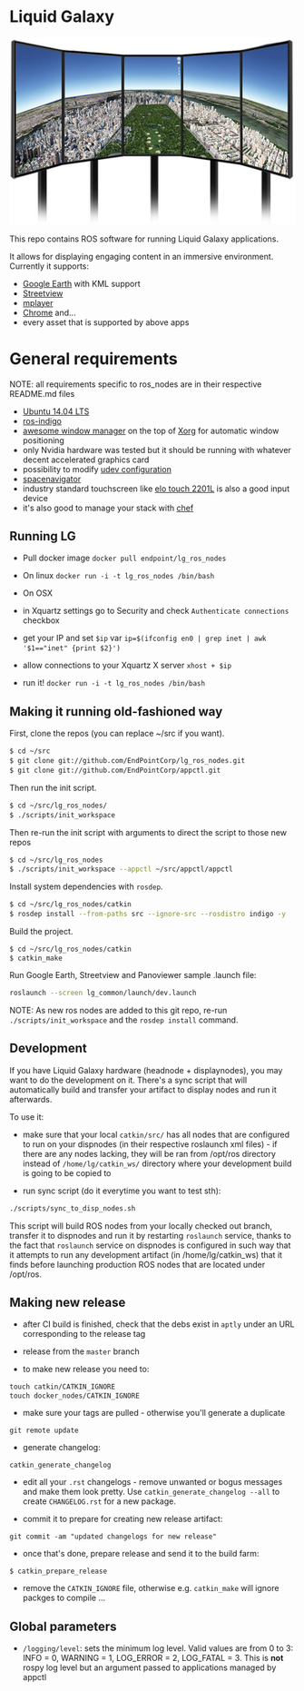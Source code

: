 # Liquid Galaxy

![liquidgalaxy](liquidgalaxy.jpg "lg image")

This repo contains ROS software for running Liquid Galaxy applications.

It allows for displaying engaging content in an immersive environment.
Currently it supports:
- [Google Earth](https://earth.google.com/) with KML support
- [Streetview](https://www.google.com/maps/streetview/)
- [mplayer](https://www.mplayerhq.hu/)
- [Chrome](https://www.google.com/chrome)
and...
- every asset that is supported by above apps

# General requirements

NOTE: all requirements specific to ros_nodes are in their respective
README.md files

- [Ubuntu 14.04 LTS](http://releases.ubuntu.com/14.04/)
- [ros-indigo](http://wiki.ros.org/indigo)
- [awesome window manager](http://awesome.naquadah.org/) on the top of
  [Xorg](https://wiki.archlinux.org/index.php/Xorg) for automatic window positioning
- only Nvidia hardware was tested but it should be running with whatever
  decent accelerated graphics card
- possibility to modify [udev
  configuration](https://en.wikipedia.org/wiki/Udev)
- [spacenavigator](http://www.3dconnexion.com/products/spacemouse/spacenavigator.html)
- industry standard touchscreen like [elo
  touch 2201L](http://www.elotouch.com/products/lcds/2201L/) is also a good input device
- it's also good to manage your stack with [chef](https://www.chef.io/chef/)

## Running LG

- Pull docker image
`docker pull endpoint/lg_ros_nodes`

- On linux
`docker run -i -t lg_ros_nodes /bin/bash`

- On OSX
 - in Xquartz settings go to Security and check `Authenticate
   connections` checkbox
 - get your IP and set `$ip` var
 `ip=$(ifconfig en0 | grep inet | awk '$1=="inet" {print $2}')`
 - allow connections to your Xquartz X server
 `xhost + $ip`
 - run it!
 `docker run -i -t lg_ros_nodes /bin/bash`


## Making it running old-fashioned way

First, clone the repos (you can replace ~/src if you want).

```bash
$ cd ~/src
$ git clone git://github.com/EndPointCorp/lg_ros_nodes.git
$ git clone git://github.com/EndPointCorp/appctl.git
```

Then run the init script.

```bash
$ cd ~/src/lg_ros_nodes/
$ ./scripts/init_workspace
```

Then re-run the init script with arguments to direct the script to those new repos

```bash
$ cd ~/src/lg_ros_nodes
$ ./scripts/init_workspace --appctl ~/src/appctl/appctl
```

Install system dependencies with `rosdep`.

```bash
$ cd ~/src/lg_ros_nodes/catkin
$ rosdep install --from-paths src --ignore-src --rosdistro indigo -y
```

Build the project.

```
$ cd ~/src/lg_ros_nodes/catkin
$ catkin_make
```

Run Google Earth, Streetview and Panoviewer sample .launch file:

```bash
roslaunch --screen lg_common/launch/dev.launch
```

NOTE: As new ros nodes are added to this git repo, re-run `./scripts/init_workspace` and the `rosdep install` command.

## Development

If you have Liquid Galaxy hardware (headnode + displaynodes), you may
want to do the development on it. There's a sync script that will
automatically build and transfer your artifact to display nodes and run
it afterwards.

To use it:
- make sure that your local `catkin/src/` has all nodes that are configured to
  run on your dispnodes (in their respective roslaunch xml files) - if there
are any nodes lacking, they will be ran from /opt/ros directory instead of
`/home/lg/catkin_ws/` directory where your development build  is going to be copied to

- run sync script (do it everytime you want to test sth):

```bash
./scripts/sync_to_disp_nodes.sh
```

This script will build ROS nodes from your locally checked out branch,
transfer it to dispnodes and run it by restarting `roslaunch` service,
thanks to the fact that `roslaunch` service on dispnodes is configured
in such way that it attempts to run any development artifact (in /home/lg/catkin_ws)
that it finds before launching production ROS nodes that are located under /opt/ros.

## Making new release

- after CI build is finished, check that the debs exist in `aptly` under an URL corresponding to the release tag

- release from the `master` branch

- to make new release you need to:

```shell
touch catkin/CATKIN_IGNORE
touch docker_nodes/CATKIN_IGNORE
```

- make sure your tags are pulled - otherwise you'll generate a duplicate

```shell
git remote update
```

- generate changelog:
```shell
catkin_generate_changelog
```

- edit all your `.rst` changelogs - remove unwanted or bogus messages
and make them look pretty. Use `catkin_generate_changelog --all` to
create `CHANGELOG.rst` for a new package.

- commit it to prepare for creating new release artifact:
```
git commit -am "updated changelogs for new release"
```

- once that's done, prepare release and send it to the build farm:

```shell
$ catkin_prepare_release
```

- remove the `CATKIN_IGNORE` file, otherwise e.g. `catkin_make` will
ignore packges to compile ...

## Global parameters

- `/logging/level`: sets the minimum log level.
  Valid values are from 0 to 3: INFO = 0, WARNING = 1, LOG_ERROR = 2,
  LOG_FATAL = 3. This is **not** rospy log level but an argument passed
  to applications managed by appctl
